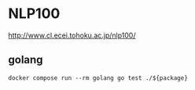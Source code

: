 # NLP100

http://www.cl.ecei.tohoku.ac.jp/nlp100/

## golang

```
docker compose run --rm golang go test ./${package}
```
